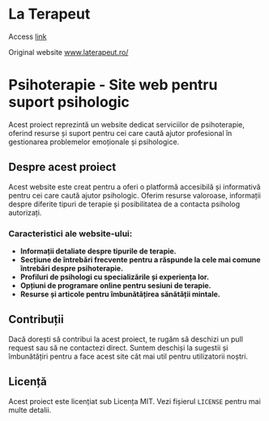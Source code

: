 # La Terapeut
Access <a href="https://alex16-csharp.github.io/laterapeut/">link</a> 

Original website www.laterapeut.ro/

# Psihoterapie - Site web pentru suport psihologic

Acest proiect reprezintă un website dedicat serviciilor de psihoterapie, oferind resurse și suport pentru cei care caută ajutor profesional în gestionarea problemelor emoționale și psihologice.


## Despre acest proiect

Acest website este creat pentru a oferi o platformă accesibilă și informativă pentru cei care caută ajutor psihologic. Oferim resurse valoroase, informații despre diferite tipuri de terapie și posibilitatea de a contacta psiholog autorizați.

### Caracteristici ale website-ului:

- **Informații detaliate despre tipurile de terapie.**
- **Secțiune de întrebări frecvente pentru a răspunde la cele mai comune întrebări despre psihoterapie.**
- **Profiluri de psihologi cu specializările și experiența lor.**
- **Opțiuni de programare online pentru sesiuni de terapie.**
- **Resurse și articole pentru îmbunătățirea sănătății mintale.**

## Contribuții

Dacă dorești să contribui la acest proiect, te rugăm să deschizi un pull request sau să ne contactezi direct. Suntem deschiși la sugestii și îmbunătățiri pentru a face acest site cât mai util pentru utilizatorii noștri.

## Licență

Acest proiect este licențiat sub Licența MIT. Vezi fișierul `LICENSE` pentru mai multe detalii.